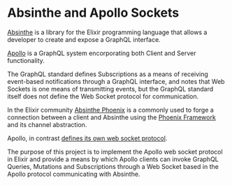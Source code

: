 # Absinthe and Apollo Sockets

[Absinthe](https://absinthe-graphql.org) is a library for the Elixir programming language that allows a developer to create and expose a GraphQL interface.

[Apollo](https://www.apollographql.com) is a GraphQL system encorporating both Client and Server functionality.

The GraphQL standard defines Subscriptions as a means of receiving event-based notifications through a GraphQL interface, and notes that Web Sockets is one means of transmitting events, but the GraphQL standard itself does not define the Web Socket protocol for communication.

In the Elixir community [Absinthe Phoenix](https://github.com/absinthe-graphql/absinthe_phoenix) is a commonly used to forge a connection between a client and Absinthe using the [Phoenix Framework](https://phoenixframework.org) and its channel abstraction.

Apollo, in contrast [defines its own web socket protocol](https://github.com/apollographql/subscriptions-transport-ws/blob/master/PROTOCOL.md).

The purpose of this project is to implement the Apollo web socket protocol in Elixir and provide a means by which Apollo clients can invoke GraphQL Queries, Mutations and Subscriptions through a Web Socket based in the Apollo protocol communicating with Absinthe.
